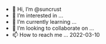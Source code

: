 - 👋 Hi, I’m @suncrust
- 👀 I’m interested in ...
- 🌱 I’m currently learning ...
- 💞️ I’m looking to collaborate on ...
- 📫 How to reach me ...
2022-03-10

<!---
suncrust/suncrust is a ✨ special ✨ repository because its `README.md` (this file) appears on your GitHub profile.
You can click the Preview link to take a look at your changes.
--->
